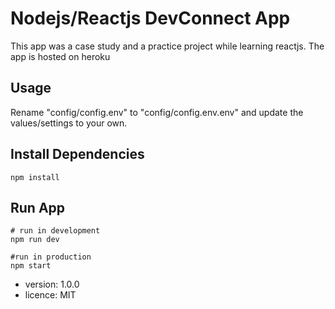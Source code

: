 # Nodejs/Reactjs DevConnect App

>

This app was a case study and a practice project while learning reactjs. The app is hosted on heroku

## Usage

Rename "config/config.env" to "config/config.env.env" and update the values/settings to your own.

## Install Dependencies

```
npm install
```

## Run App

```
# run in development
npm run dev

#run in production
npm start
```

- version: 1.0.0
- licence: MIT
